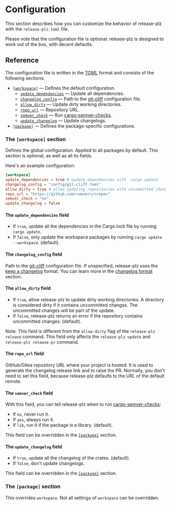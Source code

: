 # Configuration

This section describes how you can customize the behavior of release-plz
with the `release-plz.toml` file.

Please note that the configuration file is optional: release-plz is designed to work out of the box,
with decent defaults.

## Reference

The configuration file is written in the [TOML](https://toml.io/) format and consists of the following sections:

- [`[workspace]`](#the-workspace-section) — Defines the default configuration.
  - [`update_dependencies`](#the-update_dependencies-field) — Update all dependencies.
  - [`changelog_config`](#the-changelog_config-field) — Path to the [git-cliff] configuration file.
  - [`allow_dirty`](#the-allow_dirty-field) — Update dirty working directories.
  - [`repo_url`](#the-repo_url-field) — Repository URL.
  - [`semver_check`](#the-semver_check-field) — Run [cargo-semver-checks].
  - [`update_changelog`](#the-update_changelog-field) — Update changelogs.
- [`[package]`](#the-package-section) — Defines the package-specific configurations.

### The `[workspace]` section

Defines the global configuration. Applied to all packages by default.
This section is optional, as well as all its fields.

Here's an example configuration:

```toml
[workspace]
update_dependencies = true # update dependencies with `cargo update`
changelog_config = "config/git-cliff.toml"
allow_dirty = true # allow updating repositories with uncommitted changes
repo_url = "https://github.com/<owner>/<repo>"
semver_check = "no"
update_changelog = false
```

#### The `update_dependencies` field

- If `true`, update all the dependencies in the Cargo.lock file by running `cargo update`.
- If `false`, only update the workspace packages by running `cargo update --workspace`. (default).

#### The `changelog_config` field

Path to the [git-cliff] configuration file.
If unspecified, release-plz uses the [keep a changelog](https://keepachangelog.com/en/1.1.0/) format.
You can learn more in the [changelog format](changelog-format.md) section.

#### The `allow_dirty` field

- If `true`, allow release-plz to update dirty working directories.
  A directory is considered dirty if it contains uncommitted changes.
  The uncommitted changes will be part of the update.
- If `false`, release-plz returns an error if the repository contains uncommitted changes. (default).

Note: This field is different from the `allow-dirty` flag of the `release-plz release` command.
This field only affects the `release-plz update` and `release-plz release-pr` command.

#### The `repo_url` field

GitHub/Gitea repository URL where your project is hosted.
It is used to generate the changelog release link and to raise the PR.
Normally, you don't need to set this field, because release-plz defaults to the URL of the default remote.

#### The `semver_check` field

With this field, you can tell release-plz when to run [cargo-semver-checks]:
- If `no`, never run it.
- If `yes`, always run it.
- If `lib`, run it if the package is a library. (default).

This field can be overridden in the [`[package]`](#the-package-section) section.

#### The `update_changelog` field

- If `true`, update all the changelog of the crates. (default).
- If `false`, don't update changelogs.

This field can be overridden in the [`[package]`](#the-package-section) section.

### The `[package]` section

This overrides `workspace`.
Not all settings of `workspace` can be overridden.

[cargo-semver-checks]: https://github.com/obi1kenobi/cargo-semver-checks
[git-cliff]: https://github.com/orhun/git-cliff
